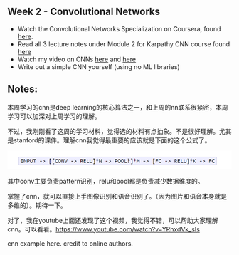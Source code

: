 ## Week 2 - Convolutional Networks

- Watch the Convolutional Networks Specialization on Coursera, found [here](https://www.coursera.org/learn/convolutional-neural-networks). 
- Read all 3 lecture notes under Module 2 for Karpathy CNN course found [here](http://cs231n.github.io/)
- Watch my video on CNNs [here](https://www.youtube.com/watch?v=FTr3n7uBIuE&t=1782s) and [here](https://www.youtube.com/watch?v=cAICT4Al5Ow&t=4s)
- Write out a simple CNN yourself (using no ML libraries)

## Notes:
本周学习的cnn是deep learning的核心算法之一，和上周的nn联系很紧密，本周学习可以加深对上周学习的理解。

不过，我刚刚看了这周的学习材料，觉得选的材料有点抽象。不是很好理解。尤其是stanford的课件。理解cnn我觉得最重要的应该就是下面的这个公式了。

![](https://github.com/yingjun2/6weekDL/blob/master/week2/cnn.png)


其中conv主要负责pattern识别，relu和pool都是负责减少数据维度的。

掌握了cnn，就可以直接上手图像识别和语音识别了。（因为图片和语音本身就是多维的）。期待一下。

对了，我在youtube上面还发现了这个视频，我觉得不错，可以帮助大家理解cnn。可以看看。https://www.youtube.com/watch?v=YRhxdVk_sIs

cnn example here. credit to online authors.
